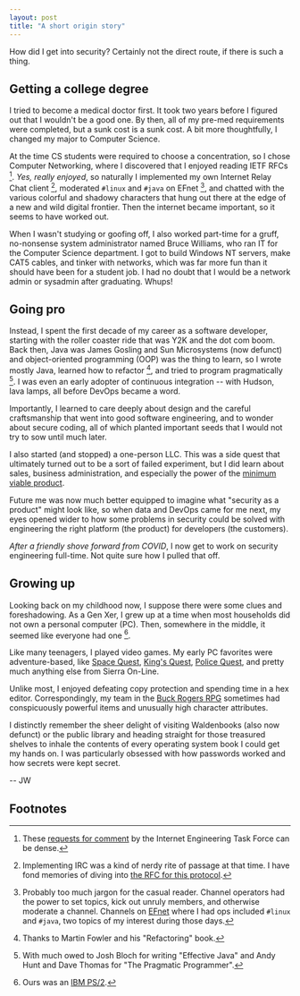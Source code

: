 ```yaml
---
layout: post
title: "A short origin story"
---
```

How did I get into security? Certainly not the direct route, if there is such a thing.

## Getting a college degree
I tried to become a medical doctor first. It took two years before I figured out that I wouldn't be a good one. By then, all of my pre-med requirements were completed, but a sunk cost is a sunk cost. A bit more thoughtfully, I changed my major to Computer Science.

At the time CS students were required to choose a concentration, so I chose Computer Networking, where I discovered that I enjoyed reading IETF RFCs [^1]. _Yes, really enjoyed_, so naturally I implemented my own Internet Relay Chat client [^2], moderated `#linux` and `#java` on EFnet [^3], and chatted with the various colorful and shadowy characters that hung out there at the edge of a new and wild digital frontier. Then the internet became important, so it seems to have worked out.

When I wasn't studying or goofing off, I also worked part-time for a gruff, no-nonsense system administrator named Bruce Williams, who ran IT for the Computer Science department. I got to build Windows NT servers, make CAT5 cables, and tinker with networks, which was far more fun than it should have been for a student job. I had no doubt that I would be a network admin or sysadmin after graduating. Whups!

## Going pro
Instead, I spent the first decade of my career as a software developer, starting with the roller coaster ride that was Y2K and the dot com boom. Back then, Java was James Gosling and Sun Microsystems (now defunct) and object-oriented programming (OOP) was the thing to learn, so I wrote mostly Java, learned how to refactor [^4], and tried to program pragmatically [^5]. I was even an early adopter of continuous integration -- with Hudson, lava lamps, all before DevOps became a word.

Importantly, I learned to care deeply about design and the careful craftsmanship that went into good software engineering, and to wonder about secure coding, all of which planted important seeds that I would not try to sow until much later.

I also started (and stopped) a one-person LLC. This was a side quest that ultimately turned out to be a sort of failed experiment, but I did learn about sales, business administration, and especially the power of the [minimum viable product](https://en.wikipedia.org/wiki/Minimum_viable_product). 

Future me was now much better equipped to imagine what "security as a product" might look like, so when data and DevOps came for me next, my eyes opened wider to how some problems in security could be solved with engineering the right platform (the product) for developers (the customers).

_After a friendly shove forward from COVID_, I now get to work on security engineering full-time. Not quite sure how I pulled that off.

## Growing up
Looking back on my childhood now, I suppose there were some clues and foreshadowing. As a Gen Xer, I grew up at a time when most households did not own a personal computer (PC). Then, somewhere in the middle, it seemed like everyone had one [^6].

Like many teenagers, I played video games. My early PC favorites were adventure-based, like [Space Quest](https://en.wikipedia.org/wiki/Space_Quest_I), [King's Quest](https://en.wikipedia.org/wiki/King%27s_Quest_I), [Police Quest](https://en.wikipedia.org/wiki/Police_Quest:_In_Pursuit_of_the_Death_Angel), and pretty much anything else from Sierra On-Line. 

Unlike most, I enjoyed defeating copy protection and spending time in a hex editor. Correspondingly, my team in the [Buck Rogers RPG](https://en.wikipedia.org/wiki/Buck_Rogers:_Matrix_Cubed) sometimes had conspicuously powerful items and unusually high character attributes.

I distinctly remember the sheer delight of visiting Waldenbooks (also now defunct) or the public library and heading straight for those treasured shelves to inhale the contents of every operating system book I could get my hands on. I was particularly obsessed with how passwords worked and how secrets were kept secret.

 -- JW

## Footnotes
[^1]: These [requests for comment](https://www.ietf.org/process/rfcs/) by the Internet Engineering Task Force can be dense.
[^2]: Implementing IRC was a kind of nerdy rite of passage at that time. I have fond memories of diving into [the RFC for this protocol](https://www.rfc-editor.org/rfc/rfc1459).
[^3]: Probably too much jargon for the casual reader. Channel operators had the power to set topics, kick out unruly members, and otherwise moderate a channel. Channels on [EFnet](https://en.wikipedia.org/wiki/EFnet) where I had ops included `#linux` and `#java`, two topics of my interest during those days.
[^4]: Thanks to Martin Fowler and his "Refactoring" book.
[^5]: With much owed to Josh Bloch for writing "Effective Java" and Andy Hunt and Dave Thomas for "The Pragmatic Programmer".
[^6]: Ours was an [IBM PS/2](https://en.wikipedia.org/wiki/IBM_PS/2).

[bruce-staff-page]: https://web.archive.org/web/19980111100717/http://www.cis.uab.edu/info/staff/gbw/will.html
[agile-manifesto]: https://agilemanifesto.org/history.html
